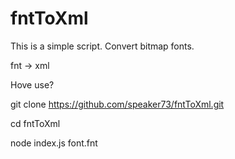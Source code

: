 # fntToXml
This is a simple script.
Convert bitmap fonts.

fnt -> xml

Hove use?

git clone https://github.com/speaker73/fntToXml.git

cd fntToXml


node index.js font.fnt



